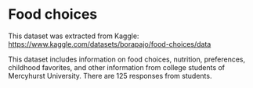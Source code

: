 # Food choices

This dataset was extracted from Kaggle: https://www.kaggle.com/datasets/borapajo/food-choices/data

This dataset includes information on food choices, nutrition, preferences, childhood favorites, and other information from college students of Mercyhurst University. There are 125 responses from students.
